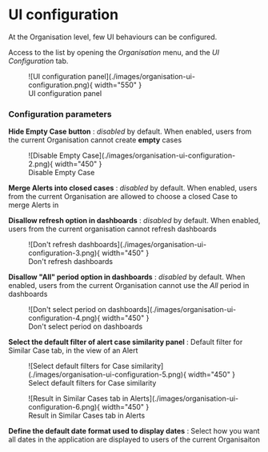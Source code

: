# UI configuration

At the Organisation level, few UI behaviours can be configured.

Access to the list by opening the *Organisation* menu, and the *UI Configuration* tab.

<figure markdown>
  ![UI configuration panel](./images/organisation-ui-configuration.png){ width="550" }
  <figcaption>UI configuration panel</figcaption>
</figure>

### Configuration parameters

**Hide Empty Case button**
  : *disabled* by default. When enabled, users from the current Organisation cannot create **empty** cases

<figure markdown>
  ![Disable Empty Case](./images/organisation-ui-configuration-2.png){ width="450" }
  <figcaption>Disable Empty Case</figcaption>
</figure>

**Merge Alerts into closed cases**
  : *disabled* by default. When enabled, users from the current Organisation are allowed to choose a closed Case to merge Alerts in


**Disallow refresh option in dashboards**
  : *disabled* by default. When enabled, users from the current organisation cannot refresh dashboards

<figure markdown>
  ![Don't refresh dashboards](./images/organisation-ui-configuration-3.png){ width="450" }
  <figcaption>Don't refresh dashboards</figcaption>
</figure>


**Disallow "All" period option in dashboards**
  : *disabled* by default. When enabled, users from the current Organisation cannot use the *All* period in dashboards

<figure markdown>
  ![Don't select period on dashboards](./images/organisation-ui-configuration-4.png){ width="450" }
  <figcaption>Don't select period on dashboards</figcaption>
</figure>

**Select the default filter of alert case similarity panel**
  : Default filter for Similar Case tab, in the view of an Alert

<figure markdown>
  ![Select default filters for Case similarity](./images/organisation-ui-configuration-5.png){ width="450" }
  <figcaption>Select default filters for Case similarity</figcaption>
</figure>

<figure markdown>
  ![Result in Similar Cases tab in Alerts](./images/organisation-ui-configuration-6.png){ width="450" }
  <figcaption>Result in Similar Cases tab in Alerts</figcaption>
</figure>

**Define the default date format used to display dates**
  : Select how you want all dates in the application are displayed to users of the current Organisaiton